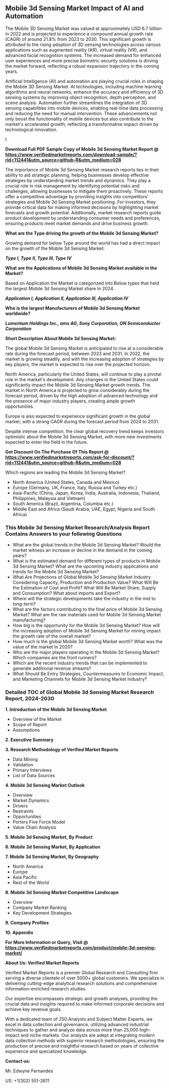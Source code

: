 <h2>Mobile 3d Sensing Market Impact of AI and Automation</h2><p>The Mobile 3D Sensing Market was valued at approximately USD 6.7 billion in 2022 and is projected to experience a compound annual growth rate (CAGR) of around 21.8% from 2023 to 2030. This significant growth is attributed to the rising adoption of 3D sensing technologies across various applications such as augmented reality (AR), virtual reality (VR), and advanced facial recognition systems. The increased demand for enhanced user experiences and more precise biometric security solutions is driving the market forward, reflecting a robust expansion trajectory in the coming years.</p><p>Artificial Intelligence (AI) and automation are playing crucial roles in shaping the Mobile 3D Sensing Market. AI technologies, including machine learning algorithms and neural networks, enhance the accuracy and efficiency of 3D sensing systems by improving object recognition, depth perception, and scene analysis. Automation further streamlines the integration of 3D sensing capabilities into mobile devices, enabling real-time data processing and reducing the need for manual intervention. These advancements not only boost the functionality of mobile devices but also contribute to the market's accelerated growth, reflecting a transformative impact driven by technological innovation.</p>t</p><p id="" class=""><strong>Download Full PDF Sample Copy of Mobile 3d Sensing Market Report @ <a href="https://www.verifiedmarketreports.com/download-sample/?rid=112441&utm_source=github-R&utm_medium=028" target="_blank">https://www.verifiedmarketreports.com/download-sample/?rid=112441&utm_source=github-R&utm_medium=028</a></strong></p><p>The importance of&nbsp;Mobile 3d Sensing Market research reports lies in their ability to aid strategic planning, helping businesses develop effective strategies by understanding market trends and dynamics. They play a crucial role in risk management by identifying potential risks and challenges, allowing businesses to mitigate them proactively. These reports offer a competitive advantage by providing insights into competitors' strategies and Mobile 3d Sensing Market positioning. For investors, they provide critical data for making informed decisions by highlighting market forecasts and growth potential. Additionally, market research reports guide product development by understanding consumer needs and preferences, ensuring products meet market demands and drive business growth.</p><p><strong>What are the&nbsp;Type driving the growth of the Mobile 3d Sensing Market?</strong></p><p id="" class="">Growing demand for below Type around the world has had a direct impact on the growth of the Mobile 3d Sensing Market:</p><em><strong>Type I, Type II, Type III, Type IV</strong></em></p><strong>What are the&nbsp;Applications&nbsp;of Mobile 3d Sensing Market available in the Market?</strong></p><p id="" class="">Based on Application the Market is categorized into Below types that held the largest Mobile 3d Sensing Market share In 2024.</p><em><strong>Application I, Application II, Application III, Application IV</strong></em></p><strong>Who is the largest Manufacturers of Mobile 3d Sensing Market worldwide?</strong></p><p><em><strong>Lumentum Holdings Inc., ams AG, Sony Corporation, ON Semiconductor Corporation</strong></em></p><p id="" class=""><strong>Short Description About Mobile 3d Sensing Market:</strong></p><p>The global Mobile 3d Sensing Market is anticipated to rise at a considerable rate during the forecast period, between 2023 and 2031. In 2022, the market is growing steadily, and with the increasing adoption of strategies by key players, the market is expected to rise over the projected horizon.</p><p>North America, particularly the United States, will continue to play a pivotal role in the market's development. Any changes in the United States could significantly impact the Mobile 3d Sensing Market growth trends. The market in North America is projected to grow considerably during the forecast period, driven by the high adoption of advanced technology and the presence of major industry players, creating ample growth opportunities.</p><p>Europe is also expected to experience significant growth in the global market, with a strong CAGR during the forecast period from 2024 to 2031.</p><p>Despite intense competition, the clear global recovery trend keeps investors optimistic about the Mobile 3d Sensing Market, with more new investments expected to enter the field in the future.</p><p id="" class=""><strong>Get Discount On The Purchase Of This Report @ <a href="https://www.verifiedmarketreports.com/ask-for-discount/?rid=112441&utm_source=github-R&utm_medium=028" target="_blank">https://www.verifiedmarketreports.com/ask-for-discount/?rid=112441&utm_source=github-R&utm_medium=028</a></strong></p>Which regions are leading the Mobile 3d Sensing Market?</p><ul><li>North America (United States, Canada and Mexico)</li><li>Europe (Germany, UK, France, Italy, Russia and Turkey etc.)</li><li>Asia-Pacific (China, Japan, Korea, India, Australia, Indonesia, Thailand, Philippines, Malaysia and Vietnam)</li><li>South America (Brazil, Argentina, Columbia etc.)</li><li>Middle East and Africa (Saudi Arabia, UAE, Egypt, Nigeria and South Africa)</li></ul><h3 id="" class="">This Mobile 3d Sensing Market Research/Analysis Report Contains Answers to your following Questions</h3><ul><li>What are the global trends in the Mobile 3d Sensing Market? Would the market witness an increase or decline in the demand in the coming years?</li><li>What is the estimated demand for different types of products in Mobile 3d Sensing Market? What are the upcoming industry applications and trends for the Mobile 3d Sensing Market?</li><li>What Are Projections of Global Mobile 3d Sensing Market Industry Considering Capacity, Production and Production Value? What Will Be the Estimation of Cost and Profit? What Will Be Market Share, Supply and Consumption? What about imports and Export?</li><li>Where will the strategic developments take the industry in the mid to long-term?</li><li>What are the factors contributing to the final price of Mobile 3d Sensing Market? What are the raw materials used for Mobile 3d Sensing Market manufacturing?</li><li>How big is the opportunity for the Mobile 3d Sensing Market? How will the increasing adoption of Mobile 3d Sensing Market for mining impact the growth rate of the overall market?</li><li>How much is the global Mobile 3d Sensing Market worth? What was the value of the market In 2020?</li><li>Who are the major players operating in the Mobile 3d Sensing Market? Which companies are the front runners?</li><li>Which are the recent industry trends that can be implemented to generate additional revenue streams?</li><li>What Should Be Entry Strategies, Countermeasures to Economic Impact, and Marketing Channels for Mobile 3d Sensing Market Industry?</li></ul><h3 id="" class="">Detailed TOC of Global Mobile 3d Sensing Market Research Report, 2024-2030</h3><p id="" class=""><strong>1. Introduction of the Mobile 3d Sensing Market</strong></p><ul><li>Overview of the Market</li><li>Scope of Report</li><li>Assumptions</li></ul><p id="" class=""><strong>2. Executive Summary</strong></p><p id="" class=""><strong>3. Research Methodology of Verified Market Reports</strong></p><ul><li>Data Mining</li><li>Validation</li><li>Primary Interviews</li><li>List of Data Sources</li></ul><p id="" class=""><strong>4. Mobile 3d Sensing Market Outlook</strong></p><ul><li>Overview</li><li>Market Dynamics</li><li>Drivers</li><li>Restraints</li><li>Opportunities</li><li>Porters Five Force Model</li><li>Value Chain Analysis</li></ul><p id="" class=""><strong>5. Mobile 3d Sensing Market, By Product</strong></p><p id="" class=""><strong>6. Mobile 3d Sensing Market, By Application</strong></p><p id="" class=""><strong>7. Mobile 3d Sensing Market, By Geography</strong></p><ul><li>North America</li><li>Europe</li><li>Asia Pacific</li><li>Rest of the World</li></ul><p id="" class=""><strong>8. Mobile 3d Sensing Market Competitive Landscape</strong></p><ul><li>Overview</li><li>Company Market Ranking</li><li>Key Development Strategies</li></ul><p id="" class=""><strong>9. Company Profiles</strong></p><p id="" class=""><strong>10. Appendix</strong></p><p id="" class=""><strong>For More Information or Query, Visit @ <a href="https://www.verifiedmarketreports.com/product/mobile-3d-sensing-market/" target="_blank">https://www.verifiedmarketreports.com/product/mobile-3d-sensing-market/</a></strong></p><p id="" class=""><strong>About Us: Verified Market Reports</strong></p><p id="" class="">Verified Market Reports is a premier Global Research and Consulting firm serving a diverse clientele of over 5000+ global customers. We specialize in delivering cutting-edge analytical research solutions and comprehensive information-enriched research studies.</p><p id="" class="">Our expertise encompasses strategic and growth analyses, providing the crucial data and insights required to make informed corporate decisions and achieve key revenue goals.</p><p id="" class="">With a dedicated team of 250 Analysts and Subject Matter Experts, we excel in data collection and governance, utilizing advanced industrial techniques to gather and analyze data across more than 25,000 high-impact and niche markets. Our analysts are adept at integrating modern data collection methods with superior research methodologies, ensuring the production of precise and insightful research based on years of collective experience and specialized knowledge.</p><p id="" class=""><strong>Contact us:</strong></p><p id="" class="">Mr. Edwyne Fernandes</p><p id="" class="">US: +1(302) 551-2611</p>